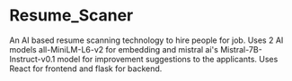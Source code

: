 # Resume_Scaner
An AI based resume scanning technology to hire people for job. Uses 2 AI models all-MiniLM-L6-v2 for embedding and mistral ai's Mistral-7B-Instruct-v0.1 model for improvement suggestions to the applicants. Uses React for frontend and flask for backend.
